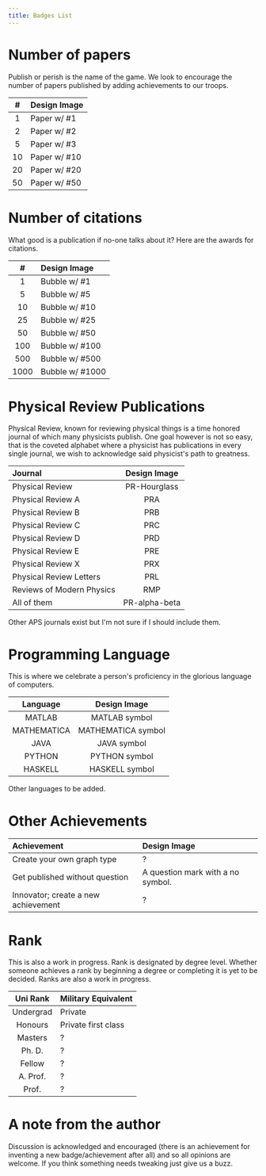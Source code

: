 ```yaml
---
title: Badges List
---
```


# Number of papers

Publish or perish is the name of the game. We look to encourage the number of papers published by adding achievements to our troops.

|#  |Design Image|
|:-:|:-----------|
|  1|Paper w/  #1|
|  2|Paper w/  #2|
|  5|Paper w/  #3|
| 10|Paper w/ #10|
| 20|Paper w/ #20|
| 50|Paper w/ #50|

# Number of citations

What good is a publication if no-one talks about it? Here are the awards for citations.

|#   |Design Image   |
|:--:|:--------------|
|   1|Bubble w/    #1|
|   5|Bubble w/    #5|
|  10|Bubble w/   #10|
|  25|Bubble w/   #25|
|  50|Bubble w/   #50|
| 100|Bubble w/  #100|
| 500|Bubble w/  #500|
|1000|Bubble w/ #1000|

# Physical Review Publications

Physical Review, known for reviewing physical things is a time honored journal of which many physicists publish. One goal however is not so easy, that is the coveted alphabet where a physicist has publications in every single journal, we wish to acknowledge said physicist's path to greatness.

|        Journal          |Design Image|
|:------------------------|:----------:|
|Physical Review          |PR-Hourglass|
|Physical Review A        |     PRA     |
|Physical Review B        |     PRB     |
|Physical Review C        |     PRC     |
|Physical Review D        |     PRD     |
|Physical Review E        |     PRE     |
|Physical Review X        |     PRX     |
|Physical Review Letters  |     PRL     |
|Reviews of Modern Physics|     RMP     |
|All of them              |PR-alpha-beta|

Other APS journals exist but I'm not sure if I should include them.

# Programming Language

This is where we celebrate a person's proficiency in the glorious language of computers.

|Language   |Design Image      |
|:---------:|:----------------:|
|MATLAB	    |MATLAB symbol     |
|MATHEMATICA|MATHEMATICA symbol|
|JAVA       |JAVA symbol       |
|PYTHON	    |PYTHON symbol     |
|HASKELL    |HASKELL symbol    |

Other languages to be added.

# Other Achievements

|Achievement                        |Design Image                     |
|:----------------------------------|:--------------------------------|
|Create your own graph type         |              ?                  |
|Get published without question     |A question mark with a no symbol.|
|Innovator; create a new achievement|              ?                  |

# Rank

This is also a work in progress. Rank is designated by degree level. Whether someone achieves a rank by beginning a degree or completing it is yet to be decided. Ranks are also a work in progress.

|Uni Rank | Military Equivalent|
|:-------:|:-------------------|
|Undergrad|Private             |
|Honours  |Private first class |
|Masters  |        ?           |
|Ph. D.   |        ?           |
|Fellow   |        ?           |
|A. Prof. |        ?           |
|Prof.    |        ?           |


# A note from the author

Discussion is acknowledged and encouraged (there is an achievement for inventing a new badge/achievement after all) and so all opinions are welcome. If you think something needs tweaking just give us a buzz.
